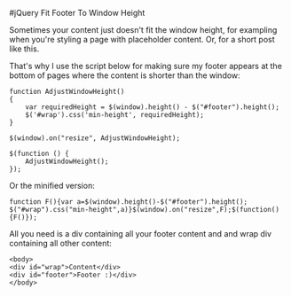 #jQuery Fit Footer To Window Height

Sometimes your content just doesn't fit the window height, for exampling when you're styling a page with placeholder content. Or, for a short post like this. 

That's why I use the script below for making sure my footer appears at the bottom of pages where the content is shorter than the window:
	
	function AdjustWindowHeight()
	{
	    var requiredHeight = $(window).height() - $("#footer").height();
	    $('#wrap').css('min-height', requiredHeight);
	}
	
	$(window).on("resize", AdjustWindowHeight);
	
	$(function () {
	    AdjustWindowHeight();
	});

Or the minified version:

    function F(){var a=$(window).height()-$("#footer").height(); $("#wrap").css("min-height",a)}$(window).on("resize",F);$(function(){F()});

All you need is a div containing all your footer content and and wrap div containing all other content:

    <body>
    <div id="wrap">Content</div>
    <div id="footer">Footer :)</div>
    </body>